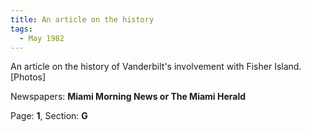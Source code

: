 ```yaml
---  
title: An article on the history  
tags:  
  - May 1982  
---  
```

  
An article on the history of Vanderbilt's involvement with Fisher Island. [Photos]  
  
Newspapers: **Miami Morning News or The Miami Herald**  
  
Page: **1**, Section: **G** 
